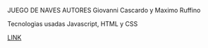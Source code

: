JUEGO DE NAVES
AUTORES
Giovanni Cascardo y Maximo Ruffino

Tecnologias usadas
Javascript, HTML y CSS

[LINK](https://ucc-labcompu2.github.io/proyecto2022-rufino-cascardo/index.html)
